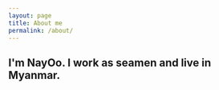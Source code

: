 ```yaml
---
layout: page
title: About me
permalink: /about/
---
```


## I'm NayOo. I work as  seamen and live in Myanmar.
